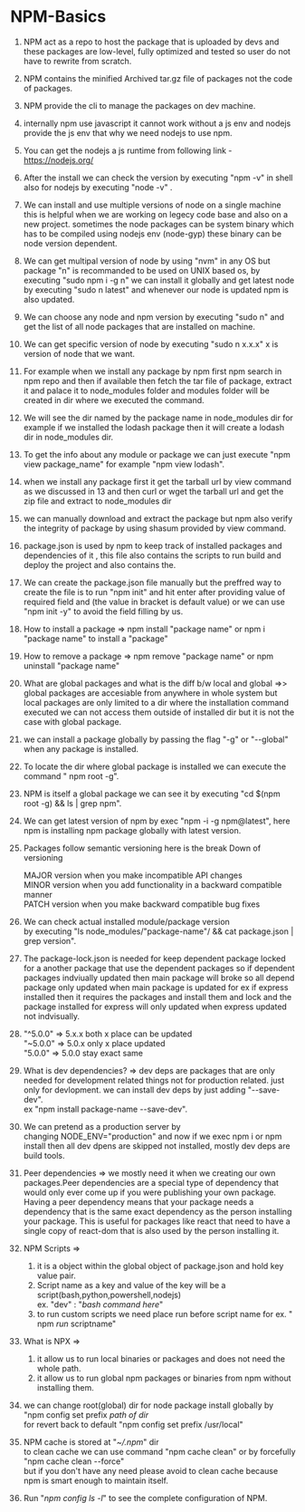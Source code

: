 # NPM-Basics

1. NPM act as a repo to host the package that is uploaded by devs and these packages are low-level, fully optimized and tested so user do not have to rewrite from scratch.

2. NPM contains the minified Archived tar.gz file of packages not the code of packages.

3. NPM provide the cli to manage the packages on dev machine.

4. internally npm use javascript it cannot work without a js env and nodejs provide the js env that why we need nodejs to use npm.

5. You can get the nodejs a js runtime from
   following link - https://nodejs.org/

6. After the install we can check the version
   by executing "npm -v" in shell also for nodejs by executing "node -v" .

7. We can install and use multiple versions of node on a single machine this is helpful when we are working on
   legecy code base and also on a new project.
   sometimes the node packages can be system binary which has to be compiled using nodejs env (node-gyp) these binary can be node version dependent.

8. We can get multipal version of node by using "nvm" in any OS but package "n" is recommanded to be used on UNIX based os, by executing "sudo npm i -g n" we can install it globally and get latest node by executing "sudo n latest" and whenever our node is updated npm is also updated.

9. We can choose any node and npm version by executing "sudo n" and get the list of all node packages that are installed on machine.

10. We can get specific version of node by executing
    "sudo n x.x.x" x is version of node that we want.

11. For example when we install any package by npm
    first npm search in npm repo and then if available then fetch the tar file of package, extract it and palace it to node_modules folder and modules folder will be created in dir where we executed the command.

12. We will see the dir named by the package name in node_modules dir for example if we installed the lodash package then it will create a lodash dir in node_modules dir.

13. To get the info about any module or package we can just execute "npm view package_name" for example
    "npm view lodash".

14. when we install any package first it get the tarball url by view command as we discussed in 13 and then curl or wget the tarball url and get the zip file and extract to node_modules dir

15. we can manually download and extract the package but npm also verify the integrity of package by using shasum provided by view command.

16. package.json is used by npm to keep track of installed packages and dependencies of it , this file also contains the scripts to run build and deploy the project and also contains the.

17. We can create the package.json file manually but the preffred way to create the file is to run "npm init" and hit enter after providing value of required field and (the value in bracket is default value) or we can use "npm init -y" to avoid the field filling by us.

18. How to install a package =>
    npm install "package name" or npm i "package name" to install a "package"

19. How to remove a package => npm remove "package name"
    or npm uninstall "package name"

20. What are global packages and what is the diff b/w local and global =>> global packages are accesiable from anywhere in whole system but local packages are only limited to a dir where the installation command executed we can not access them outside of installed dir but it is not the case with global package.

21. we can install a package globally by passing the flag "-g" or "--global" when any package is installed.

22. To locate the dir where global package is installed we can execute the command " npm root -g".

23. NPM is itself a global package we can see it by executing "cd $(npm root -g) && ls | grep npm".

24. We can get latest version of npm by exec "npm -i -g npm@latest", here npm is installing npm package globally with latest version.

25. Packages follow semantic versioning
    here is the break Down of versioning

    MAJOR version when you make incompatible API changes<br>
    MINOR version when you add functionality in a backward compatible manner<br>
    PATCH version when you make backward compatible bug fixes<br>

26. We can check actual installed module/package version<br> by executing "ls node_modules/"package-name"/ && cat package.json | grep version".

27. The package-lock.json is needed for keep dependent package locked for a another package that use the dependent packages so if dependent packages indviually updated then main package will broke so all depend package only updated when main package is updated
    for ex if express installed then it requires the packages and install them and lock and the package installed for express will only updated when express updated not indvisually.

28. "^5.0.0" => 5.x.x both x place can be updated <br>
    "~5.0.0" => 5.0.x only x place updated <br>
    "5.0.0" => 5.0.0 stay exact same

29. What is dev dependencies? => dev deps are packages that are only needed for development related things not for production related. just only for devlopment.
    we can install dev deps by just adding "--save-dev".<br>
    ex "npm install package-name --save-dev".

30. We can pretend as a production server by <br>
    changing NODE_ENV="production" and now if we exec npm i or npm install then all dev dpens are skipped not installed, mostly dev deps are build tools.

31. Peer dependencies => we mostly need it when we creating our own packages.Peer dependencies are a special type of dependency that would only ever come up if you were publishing your own package.
    Having a peer dependency means that your package needs a dependency that is the same exact dependency as the person installing your package. This is useful for packages like react that need to have a single copy of react-dom that is also used by the person installing it.

32. NPM Scripts => <br>

    1. it is a object within the global object of package.json and hold key value pair.
    2. Script name as a key and value of the key will be a script(bash,python,powershell,nodejs)<br>
       ex. "dev" : "_bash command here_"<br>
    3. to run custom scripts we need place run before script name for ex. " npm _run_ scriptname"

33. What is NPX => <br>

    1. it allow us to run local binaries or packages and does not need the whole path.
    2. it allow us to run global npm packages or binaries from npm without installing them.

34. we can change root(global) dir for node package install globally by "npm config set prefix _path of dir_<br>
    for revert back to default "npm config set prefix /usr/local"

35. NPM cache is stored at "_~/.npm_" dir <br>
    to clean cache we can use command "npm cache clean" or by forcefully "npm cache clean --force"<br>
    but if you don't have any need please avoid to clean cache because npm is smart enough to maintain itself.

36. Run "_npm config ls -l_" to see the complete configuration of NPM.

